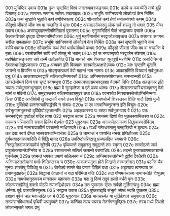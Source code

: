 001  युधिष्ठिर उवाच
001a कुतः सृष्टमिदं विश्वं जगत्स्थावरजङ्गमम्
001c प्रलये च कमभ्येति तन्मे ब्रूहि पितामह
002a ससागरः सगगनः सशैलः सबलाहकः
002c सभूमिः साग्निपवनो लोकोऽयं केन निर्मितः
003a कथं सृष्टानि भूतानि कथं वर्णविभक्तयः
003c शौचाशौचं कथं तेषां धर्माधर्मावथो कथम्
004a कीदृशो जीवतां जीवः क्व वा गच्छन्ति ये मृताः
004c अस्माल्लोकादमुं लोकं सर्वं शंसतु नो भवान्
005  भीष्म उवाच
005a अत्राप्युदाहरन्तीममितिहासं पुरातनम्
005c भृगुणाभिहितं श्रेष्ठं भरद्वाजाय पृच्छते
006a कैलासशिखरे दृष्ट्वा दीप्यमानमिवौजसा
006c भृगुं महर्षिमासीनं भरद्वाजोऽन्वपृच्छत
007a ससागरः सगगनः सशैलः सबलाहकः
007c सभूमिः साग्निपवनो लोकोऽयं केन निर्मितः
008a कथं सृष्टानि भूतानि कथं वर्णविभक्तयः
008c शौचाशौचं कथं तेषां धर्माधर्मावथो कथम्
009a कीदृशो जीवतां जीवः क्व वा गच्छन्ति ये मृताः
009c परलोकमिमं चापि सर्वं शंसतु नो भवान्
010a एवं स भगवान्पृष्टो भरद्वाजेन संशयम्
010c महर्षिर्ब्रह्मसङ्काशः सर्वं तस्मै ततोऽब्रवीत्
011a मानसो नाम विख्यातः श्रुतपूर्वो महर्षिभिः
011c अनादिनिधनो देवस्तथाभेद्योऽजरामरः
012a अव्यक्त इति विख्यातः शाश्वतोऽथाक्षरोऽव्ययः
012c यतः सृष्टानि भूतानि जायन्ते च म्रियन्ति च
013a सोऽसृजत्प्रथमं देवो महान्तं नाम नामतः
013c आकाशमिति विख्यातं सर्वभूतधरः प्रभुः
014a आकाशादभवद्वारि सलिलादग्निमारुतौ
014c अग्निमारुतसंयोगात्ततः समभवन्मही
015a ततस्तेजोमयं दिव्यं पद्मं सृष्टं स्वयम्भुवा
015c तस्मात्पद्मात्समभवद्ब्रह्मा वेदमयो निधिः
016a अहङ्कार इति ख्यातः सर्वभूतात्मभूतकृत्
016c ब्रह्मा वै सुमहातेजा य एते पञ्च धातवः
017a शैलास्तस्यास्थिसञ्ज्ञास्तु मेदो मांसं च मेदिनी
017c समुद्रास्तस्य रुधिरमाकाशमुदरं तथा
018a पवनश्चैव निःश्वासस्तेजोऽग्निर्निम्नगाः सिराः
018c अग्नीषोमौ तु चन्द्रार्कौ नयने तस्य विश्रुते
019a नभश्चोर्ध्वं शिरस्तस्य क्षितिः पादौ दिशो भुजौ
019c दुर्विज्ञेयो ह्यनन्तत्वात्सिद्धैरपि न संशयः
020a स एव भगवान्विष्णुरनन्त इति विश्रुतः
020c सर्वभूतात्मभूतस्थो दुर्विज्ञेयोऽकृतात्मभिः
021a अहङ्कारस्य यः स्रष्टा सर्वभूतभवाय वै
021c यतः समभवद्विश्वं पृष्टोऽहं यदिह त्वया
022  भरद्वाज उवाच
022a गगनस्य दिशां चैव भूतलस्यानिलस्य च
022c कान्यत्र परिमाणानि संशयं छिन्धि मेऽर्थतः
023  भृगुरुवाच
023a अनन्तमेतदाकाशं सिद्धचारणसेवितम्
023c रम्यं नानाश्रयाकीर्णं यस्यान्तो नाधिगम्यते
024a ऊर्ध्वं गतेरधस्तात्तु चन्द्रादित्यौ न दृश्यतः
024c तत्र देवाः स्वयं दीप्ता भास्वराश्चाग्निवर्चसः
025a ते चाप्यन्तं न पश्यन्ति नभसः प्रथितौजसः
025c दुर्गमत्वादनन्तत्वादिति मे विद्धि मानद
026a उपरिष्टोपरिष्टात्तु प्रज्वलद्भिः स्वयंप्रभैः
026c निरुद्धमेतदाकाशमप्रमेयं सुरैरपि
027a पृथिव्यन्ते समुद्रास्तु समुद्रान्ते तमः स्मृतम्
027c तमसोऽन्ते जलं प्राहुर्जलस्यान्तेऽग्निरेव च
028a रसातलान्ते सलिलं जलान्ते पन्नगाधिपः
028c तदन्ते पुनराकाशमाकाशान्ते पुनर्जलम्
029a एवमन्तं भगवतः प्रमाणं सलिलस्य च
029c अग्निमारुततोयेभ्यो दुर्ज्ञेयं दैवतैरपि
030a अग्निमारुततोयानां वर्णाः क्षितितलस्य च
030c आकाशसदृशा ह्येते भिद्यन्ते तत्त्वदर्शनात्
031a पठन्ति चैव मुनयः शास्त्रेषु विविधेषु च
031c त्रैलोक्ये सागरे चैव प्रमाणं विहितं यथा
031e अदृश्याय त्वगम्याय कः प्रमाणमुदाहरेत्
032a सिद्धानां देवतानां च यदा परिमिता गतिः
032c तदा गौणमनन्तस्य नामानन्तेति विश्रुतम्
032e नामधेयानुरूपस्य मानसस्य महात्मनः
033a यदा तु दिव्यं तद्रूपं ह्रसते वर्धते पुनः
033c कोऽन्यस्तद्वेदितुं शक्तो योऽपि स्यात्तद्विधोऽपरः
034a ततः पुष्करतः सृष्टः सर्वज्ञो मूर्तिमान्प्रभुः
034c ब्रह्मा धर्ममयः पूर्वः प्रजापतिरनुत्तमः
035  भरद्वाज उवाच
035a पुष्कराद्यदि संभूतो ज्येष्ठं भवति पुष्करम्
035c ब्रह्माणं पूर्वजं चाह भवान्संदेह एव मे
036  भृगुरुवाच
036a मानसस्येह या मूर्तिर्ब्रह्मत्वं समुपागता
036c तस्यासनविधानार्थं पृथिवी पद्ममुच्यते
037a कर्णिका तस्य पद्मस्य मेरुर्गगनमुच्छ्रितः
037c तस्य मध्ये स्थितो लोकान्सृजते जगतः प्रभुः

